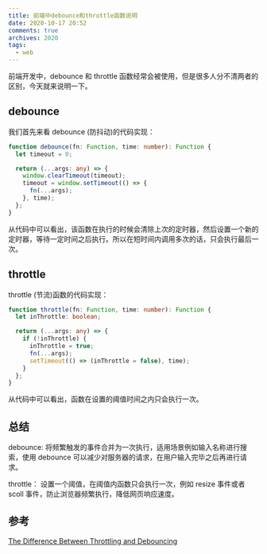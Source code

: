 ```yaml
---
title: 前端中debounce和throttle函数说明
date: 2020-10-17 20:52
comments: true
archives: 2020
tags:
  - web
---
```


前端开发中，debounce 和 throttle 函数经常会被使用，但是很多人分不清两者的区别，今天就来说明一下。

## debounce

我们首先来看 debounce (防抖动)的代码实现：

```ts
function debounce(fn: Function, time: number): Function {
  let timeout = 0;

  return (...args: any) => {
    window.clearTimeout(timeout);
    timeout = window.setTimeout(() => {
      fn(...args);
    }, time);
  };
}
```

从代码中可以看出，该函数在执行的时候会清除上次的定时器，然后设置一个新的定时器，等待一定时间之后执行。所以在短时间内调用多次的话，只会执行最后一次。

## throttle

throttle (节流)函数的代码实现：

```ts
function throttle(fn: Function, time: number): Function {
  let inThrottle: boolean;

  return (...args: any) => {
    if (!inThrottle) {
      inThrottle = true;
      fn(...args);
      setTimeout(() => (inThrottle = false), time);
    }
  };
}
```

从代码中可以看出，函数在设置的阈值时间之内只会执行一次。

## 总结

debounce: 将频繁触发的事件合并为一次执行，适用场景例如输入名称进行搜索，使用 debounce 可以减少对服务器的请求，在用户输入完毕之后再进行请求。

throttle： 设置一个阈值，在阈值内函数只会执行一次，例如 resize 事件或者 scoll 事件，防止浏览器频繁执行，降低网页响应速度。

## 参考

[The Difference Between Throttling and Debouncing](https://css-tricks.com/the-difference-between-throttling-and-debouncing/)
